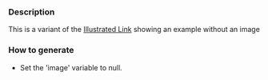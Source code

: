 ### Description
This is a variant of the [Illustrated Link](./?p=molecules-illustrated-link) showing an example without an image

### How to generate
* Set the 'image' variable to null.
